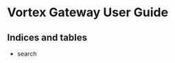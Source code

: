 Vortex Gateway User Guide
=========================

Indices and tables
------------------

-   search

